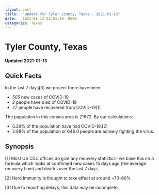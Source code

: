 ```yaml
---
layout: post
title:  "Update for Tyler County, Texas - 2021-01-13"
date:   2021-01-13 01:01:29 -0600
categories: Texas
---
```


# Tyler County, Texas
#### Updated 2021-01-13

## Quick Facts

In the last 7 days[3] we project there have been
- *505* new cases of COVID-19
- *2* people have died of COVID-19
- *27* people have recovered from COVID-19[1]

The population in this census area is 21672. By our calculations:
- 6.38% of the population have had COVID-19.[2]
- 2.98% of the population or 646.0 people are actively fighting the virus.

## Synopsis




[1] Most US CDC offices do give any recovery statistics- we base this on a formula which looks at confirmed new cases
15 days ago (the average recovery time) and deaths over the last 7 days.

[2] Herd Immunity is thought to take effect at around ~70-80%

[3] Due to reporting delays, this data may be incomplete.
 
    
